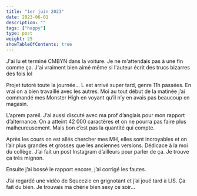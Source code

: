 ```yaml
---
title: "1er juin 2023"
date: 2023-06-01
description: ""
tags: ["happy"]
type: post
weight: 25
showTableOfContents: true
---
```


J'ai lu et terminé CMBYN dans la voiture. Je ne m'attendais pas à une fin comme ça. J'ai vraiment bien aimé même si l'auteur écrit des trucs bizarres des fois lol

Projet tutoré toute la journée… L est arrivé super tard, genre 11h passées. En vrai on a bien travaillé avec les autres. Moi au tout début de la matinée j’ai commandé mes Monster High en voyant qu’il n’y en avais pas beaucoup en magasin.

L’aprem pareil. J’ai aussi discuté avec ma prof d’anglais pour mon rapport d’alternance. On a atteint 42 000 caractères et on ne pourra pas faire plus malheureusement. Mais bon c’est pas la quantité qui compte.

Après les cours on est allés chercher mes MH, elles sont incroyables et on l’air plus grandes et grosses que les anciennes versions. Dédicace à la moi du collège. J’ai fait un post Instagram d’ailleurs pour parler de ça. Je trouve ça très mignon.

Ensuite j’ai bossé le rapport encore, j’ai corrigé les fautes.

J’ai regardé une vidéo de Squeezie en grignotant et j’ai joué tard à LIS. Ça fait du bien. Je trouvais ma chérie bien sexy ce soir…